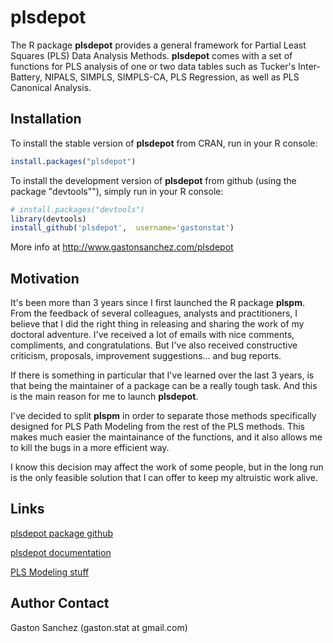 # plsdepot

The R package **plsdepot** provides a general framework for Partial Least Squares (PLS) Data Analysis Methods. **plsdepot** comes with a set of functions for PLS analysis of one or two data tables such as Tucker's Inter-Battery, NIPALS, SIMPLS, SIMPLS-CA, PLS Regression, as well as PLS Canonical Analysis.


## Installation

To install the stable version of **plsdepot** from CRAN, run in your R console:
```r
install.packages("plsdepot")
```

To install the development version of **plsdepot** from github (using the package "devtools""), simply run in your R console:
```r
# install.packages("devtools") 
library(devtools)
install_github('plsdepot',  username='gastonstat')
```
More info at http://www.gastonsanchez.com/plsdepot


## Motivation

It's been more than 3 years since I first launched the R package **plspm**. From the feedback of several colleagues, analysts and practitioners, I believe that I did the right thing in releasing and sharing the work of my doctoral adventure. I've received a lot of emails with nice comments, compliments, and congratulations. But I've also received constructive criticism, proposals, improvement suggestions... and bug reports.

If there is something in particular that I've learned over the last 3 years, is that being the maintainer of a package can be a really tough task. And this is the main reason for me to launch **plsdepot**. 

I've decided to split **plspm** in order to separate those methods specifically designed for PLS Path Modeling from the rest of the PLS methods. This makes much easier the maintainance of the functions, and it also allows me to kill the bugs in a more efficient way.

I know this decision may affect the work of some people, but in the long run is the only feasible solution that I can offer to keep my altruistic work alive.


## Links
[plsdepot package github](http://github.com/gastonstat/plsdepot)

[plsdepot documentation](http://www.gastonsanchez.com/plsdepot)

[PLS Modeling stuff](http://www.plsmodeling.com)


## Author Contact

Gaston Sanchez (gaston.stat at gmail.com)